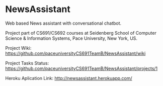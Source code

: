 # NewsAssistant

Web based News assistant with conversational chatbot.

Project part of CS691/CS692 courses at Seidenberg School of Computer Science & Information Systems, Pace University, New York, US.

Project Wiki:
https://github.com/paceuniversityCS691TeamB/NewsAssistant/wiki

Project Tasks Status:
https://github.com/paceuniversityCS691TeamB/NewsAssistant/projects/1

Heroku Aplication Link:
http://newsassistant.herokuapp.com/


